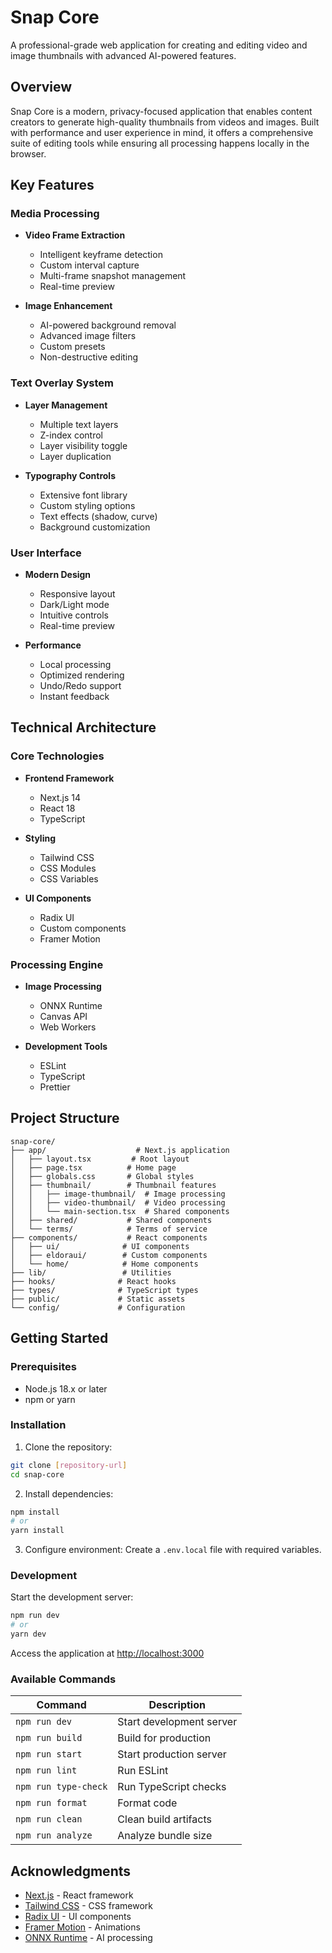 # Snap Core

A professional-grade web application for creating and editing video and image thumbnails with advanced AI-powered features.

## Overview

Snap Core is a modern, privacy-focused application that enables content creators to generate high-quality thumbnails from videos and images. Built with performance and user experience in mind, it offers a comprehensive suite of editing tools while ensuring all processing happens locally in the browser.

## Key Features

### Media Processing
- **Video Frame Extraction**
  - Intelligent keyframe detection
  - Custom interval capture
  - Multi-frame snapshot management
  - Real-time preview

- **Image Enhancement**
  - AI-powered background removal
  - Advanced image filters
  - Custom presets
  - Non-destructive editing

### Text Overlay System
- **Layer Management**
  - Multiple text layers
  - Z-index control
  - Layer visibility toggle
  - Layer duplication

- **Typography Controls**
  - Extensive font library
  - Custom styling options
  - Text effects (shadow, curve)
  - Background customization

### User Interface
- **Modern Design**
  - Responsive layout
  - Dark/Light mode
  - Intuitive controls
  - Real-time preview

- **Performance**
  - Local processing
  - Optimized rendering
  - Undo/Redo support
  - Instant feedback

## Technical Architecture

### Core Technologies
- **Frontend Framework**
  - Next.js 14
  - React 18
  - TypeScript

- **Styling**
  - Tailwind CSS
  - CSS Modules
  - CSS Variables

- **UI Components**
  - Radix UI
  - Custom components
  - Framer Motion

### Processing Engine
- **Image Processing**
  - ONNX Runtime
  - Canvas API
  - Web Workers

- **Development Tools**
  - ESLint
  - TypeScript
  - Prettier

## Project Structure

```
snap-core/
├── app/                    # Next.js application
│   ├── layout.tsx         # Root layout
│   ├── page.tsx          # Home page
│   ├── globals.css       # Global styles
│   ├── thumbnail/        # Thumbnail features
│   │   ├── image-thumbnail/  # Image processing
│   │   ├── video-thumbnail/  # Video processing
│   │   └── main-section.tsx  # Shared components
│   ├── shared/           # Shared components
│   └── terms/            # Terms of service
├── components/           # React components
│   ├── ui/              # UI components
│   ├── eldoraui/        # Custom components
│   └── home/            # Home components
├── lib/                 # Utilities
├── hooks/              # React hooks
├── types/              # TypeScript types
├── public/             # Static assets
└── config/             # Configuration
```

## Getting Started

### Prerequisites
- Node.js 18.x or later
- npm or yarn

### Installation

1. Clone the repository:
```bash
git clone [repository-url]
cd snap-core
```

2. Install dependencies:
```bash
npm install
# or
yarn install
```

3. Configure environment:
Create a `.env.local` file with required variables.

### Development

Start the development server:
```bash
npm run dev
# or
yarn dev
```

Access the application at [http://localhost:3000](http://localhost:3000)

### Available Commands

| Command | Description |
|---------|-------------|
| `npm run dev` | Start development server |
| `npm run build` | Build for production |
| `npm run start` | Start production server |
| `npm run lint` | Run ESLint |
| `npm run type-check` | Run TypeScript checks |
| `npm run format` | Format code |
| `npm run clean` | Clean build artifacts |
| `npm run analyze` | Analyze bundle size |

## Acknowledgments

- [Next.js](https://nextjs.org) - React framework
- [Tailwind CSS](https://tailwindcss.com) - CSS framework
- [Radix UI](https://www.radix-ui.com) - UI components
- [Framer Motion](https://www.framer.com/motion/) - Animations
- [ONNX Runtime](https://onnxruntime.ai) - AI processing
